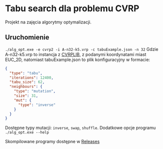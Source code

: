 # Tabu search dla problemu CVRP
Projekt na zajęcia algorytmy optymalizacji.
## Uruchomienie
`./alg_opt.exe -e cvrp2 -i A-n32-k5.vrp -c tabuExample.json -n 32`
Gdzie A-n32-k5.vrp to instancja z [CVRPLIB](http://vrp.galgos.inf.puc-rio.br/index.php/en/), z podanymi koordynatami miast EUC_2D,
natomiast tabuExample.json to plik konfiguracyjny w formacie:
```json
{
  "type": "tabu",
  "iterations": 12400,
  "tabu_size": 62,
  "neighbours": {
    "type": "mutation",
    "size": 31,
    "mut": {
      "type": "inverse"
    }
  }
}
```
Dostępne typy mutacji: `inverse`, `swap`, `shuffle`.
Dodatkowe opcje programu `./alg_opt.exe --help`

Skompilowane programy dostępne w [Releases](https://github.com/ryfactoo/AIgOpt/releases)
